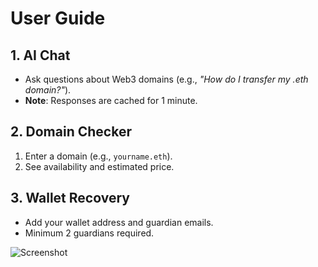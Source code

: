 # User Guide

## 1. AI Chat
- Ask questions about Web3 domains (e.g., _"How do I transfer my .eth domain?"_).
- **Note**: Responses are cached for 1 minute.

## 2. Domain Checker
1. Enter a domain (e.g., `yourname.eth`).
2. See availability and estimated price.

## 3. Wallet Recovery
- Add your wallet address and guardian emails.
- Minimum 2 guardians required.

![Screenshot](assets/screenshot.png)